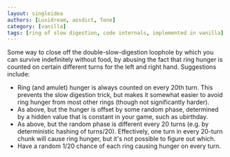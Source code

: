 ```yaml
---
layout: singleidea
authors: [Luxidream, aosdict, Tone]
category: [vanilla]
tags: [ring of slow digestion, code internals, implemented in vanilla]
---
```

Some way to close off the double-slow-digestion loophole by which you can survive indefinitely without food, by abusing the fact that ring hunger is counted on certain different turns for the left and right hand. Suggestions include:
* Ring (and amulet) hunger is always counted on every 20th turn. This prevents the slow digestion trick, but makes it somewhat easier to avoid ring hunger from most other rings (though not significantly harder).
* As above, but the hunger is offset by some random phase, determined by a hidden value that is constant in your game, such as ubirthday.
* As above, but the random phase is different every 20 turns (e.g. by deterministic hashing of turns/20). Effectively, one turn in every 20-turn chunk will cause ring hunger, but it's not possible to figure out which.
* Have a random 1/20 chance of each ring causing hunger on every turn.

